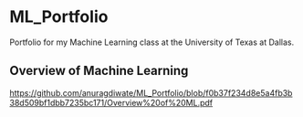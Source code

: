 # ML_Portfolio
Portfolio for my Machine Learning class at the University of Texas at Dallas.

## Overview of Machine Learning
https://github.com/anuragdiwate/ML_Portfolio/blob/f0b37f234d8e5a4fb3b38d509bf1dbb7235bc171/Overview%20of%20ML.pdf
